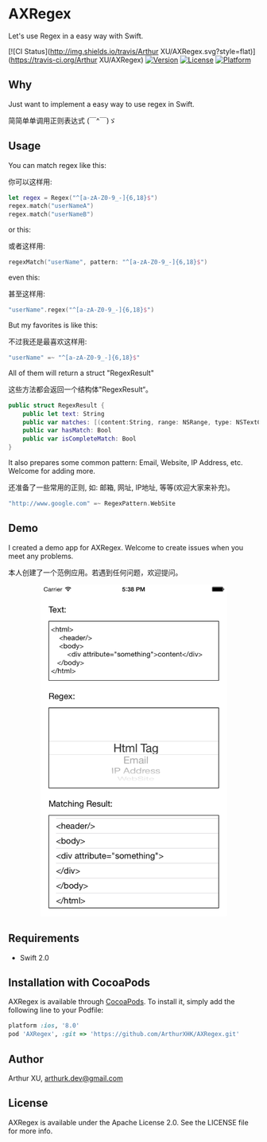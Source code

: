 # AXRegex
Let's use Regex in a easy way with Swift.

[![CI Status](http://img.shields.io/travis/Arthur XU/AXRegex.svg?style=flat)](https://travis-ci.org/Arthur XU/AXRegex)
[![Version](https://img.shields.io/cocoapods/v/AXRegex.svg?style=flat)](http://cocoapods.org/pods/AXRegex)
[![License](https://img.shields.io/cocoapods/l/AXRegex.svg?style=flat)](http://cocoapods.org/pods/AXRegex)
[![Platform](https://img.shields.io/cocoapods/p/AXRegex.svg?style=flat)](http://cocoapods.org/pods/AXRegex)

## Why

Just want to implement a easy way to use regex in Swift.

简简单单调用正则表达式 (￣^￣)ゞ

## Usage

You can match regex like this:

你可以这样用:

```swift
let regex = Regex("^[a-zA-Z0-9_-]{6,18}$")
regex.match("userNameA")
regex.match("userNameB")
```

or this:

或者这样用:

```swift
regexMatch("userName", pattern: "^[a-zA-Z0-9_-]{6,18}$")
```

even this:

甚至这样用:

```swift
"userName".regex("^[a-zA-Z0-9_-]{6,18}$")
```

But my favorites is like this:

不过我还是最喜欢这样用:

```swift
"userName" =~ "^[a-zA-Z0-9_-]{6,18}$"
``` 

All of them will return a struct "RegexResult"

这些方法都会返回一个结构体"RegexResult“。

```swift
public struct RegexResult {
    public let text: String
    public var matches: [(content:String, range: NSRange, type: NSTextCheckingType)]
    public var hasMatch: Bool
    public var isCompleteMatch: Bool
}
```

It also prepares some common pattern: Email, Website, IP Address, etc. Welcome for adding more.

还准备了一些常用的正则, 如: 邮箱, 网址, IP地址, 等等(欢迎大家来补充)。

```swift
"http://www.google.com" =~ RegexPattern.WebSite
```

## Demo

I created a demo app for AXRegex. Welcome to create issues when you meet any problems.

本人创建了一个范例应用。若遇到任何问题，欢迎提问。

<p align="center" >
  <img src="https://raw.githubusercontent.com/ArthurXHK/AXRegex/master/Example/Screenshots/Demo.png" alt="Demo" title="Demo" width="375" height="667">
</p>

## Requirements

* Swift 2.0

## Installation with CocoaPods

AXRegex is available through [CocoaPods](http://cocoapods.org). To install
it, simply add the following line to your Podfile:

```ruby
platform :ios, '8.0'
pod 'AXRegex', :git => 'https://github.com/ArthurXHK/AXRegex.git'
```

## Author

Arthur XU, arthurk.dev@gmail.com

## License

AXRegex is available under the Apache License 2.0. See the LICENSE file for more info.

